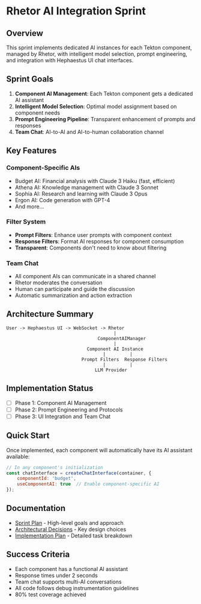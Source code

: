 # Rhetor AI Integration Sprint

## Overview

This sprint implements dedicated AI instances for each Tekton component, managed by Rhetor, with intelligent model selection, prompt engineering, and integration with Hephaestus UI chat interfaces.

## Sprint Goals

1. **Component AI Management**: Each Tekton component gets a dedicated AI assistant
2. **Intelligent Model Selection**: Optimal model assignment based on component needs
3. **Prompt Engineering Pipeline**: Transparent enhancement of prompts and responses
4. **Team Chat**: AI-to-AI and AI-to-human collaboration channel

## Key Features

### Component-Specific AIs
- Budget AI: Financial analysis with Claude 3 Haiku (fast, efficient)
- Athena AI: Knowledge management with Claude 3 Sonnet
- Sophia AI: Research and learning with Claude 3 Opus
- Ergon AI: Code generation with GPT-4
- And more...

### Filter System
- **Prompt Filters**: Enhance user prompts with component context
- **Response Filters**: Format AI responses for component consumption
- **Transparent**: Components don't need to know about filtering

### Team Chat
- All component AIs can communicate in a shared channel
- Rhetor moderates the conversation
- Human can participate and guide the discussion
- Automatic summarization and action extraction

## Architecture Summary

```
User -> Hephaestus UI -> WebSocket -> Rhetor
                                        |
                                  ComponentAIManager
                                        |
                              Component AI Instance
                                    |         |
                            Prompt Filters  Response Filters
                                    |         |
                                 LLM Provider
```

## Implementation Status

- [ ] Phase 1: Component AI Management
- [ ] Phase 2: Prompt Engineering and Protocols  
- [ ] Phase 3: UI Integration and Team Chat

## Quick Start

Once implemented, each component will automatically have its AI assistant available:

```javascript
// In any component's initialization
const chatInterface = createChatInterface(container, {
    componentId: 'budget',
    useComponentAI: true  // Enable component-specific AI
});
```

## Documentation

- [Sprint Plan](SprintPlan.md) - High-level goals and approach
- [Architectural Decisions](ArchitecturalDecisions.md) - Key design choices
- [Implementation Plan](ImplementationPlan.md) - Detailed task breakdown

## Success Criteria

- Each component has a functional AI assistant
- Response times under 2 seconds
- Team chat supports multi-AI conversations
- All code follows debug instrumentation guidelines
- 80% test coverage achieved
